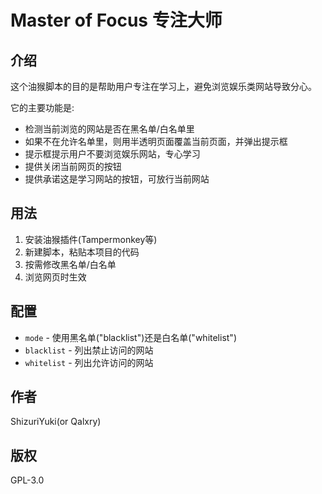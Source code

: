 # Master of Focus 专注大师

## 介绍

这个油猴脚本的目的是帮助用户专注在学习上，避免浏览娱乐类网站导致分心。

它的主要功能是:

- 检测当前浏览的网站是否在黑名单/白名单里
- 如果不在允许名单里，则用半透明页面覆盖当前页面，并弹出提示框
- 提示框提示用户不要浏览娱乐网站，专心学习
- 提供关闭当前网页的按钮
- 提供承诺这是学习网站的按钮，可放行当前网站

## 用法

1. 安装油猴插件(Tampermonkey等)
2. 新建脚本，粘贴本项目的代码
3. 按需修改黑名单/白名单
4. 浏览网页时生效

## 配置

- `mode` - 使用黑名单("blacklist")还是白名单("whitelist")
- `blacklist` - 列出禁止访问的网站
- `whitelist` - 列出允许访问的网站

## 作者

ShizuriYuki(or Qalxry)

## 版权

GPL-3.0
